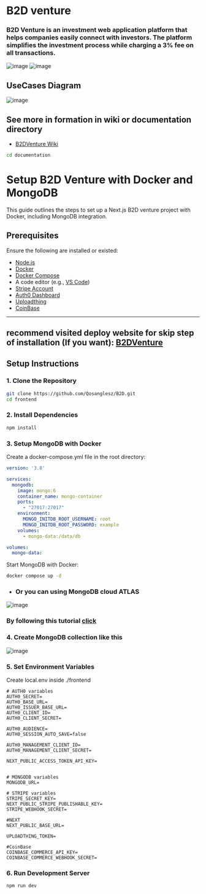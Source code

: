 # B2D venture
###  B2D Venture is an investment web application platform that helps companies easily connect with investors. The platform simplifies the investment process while charging a 3% fee on all transactions.
![image](https://github.com/user-attachments/assets/cf4116ce-9cca-44f2-8508-cd1be719823f)
![image](https://github.com/user-attachments/assets/128a42c0-7b1b-4743-b49a-343b7756e38d)
## UseCases Diagram
![image](https://github.com/user-attachments/assets/433b26d3-3502-4c78-ace4-c151de51cabf)
## See more in formation in wiki or documentation directory
- [B2DVenture Wiki](https://github.com/Qosanglesz/B2D/wiki)
```bash
cd documentation
```

# Setup B2D Venture with Docker and MongoDB

This guide outlines the steps to set up a Next.js B2D venture project with Docker, including MongoDB integration.

## Prerequisites

Ensure the following are installed or existed:

- [Node.js](https://nodejs.org/)
- [Docker](https://www.docker.com/)
- [Docker Compose](https://docs.docker.com/compose/)
- A code editor (e.g., [VS Code](https://code.visualstudio.com/))
- [Stripe Account](https://docs.stripe.com/get-started)
- [Auth0 Dashboard](https://auth0.com/docs/quickstart/webapp/nextjs/01-login)
- [Uploadthing](https://uploadthing.com/)
- [CoinBase](https://www.coinbase.com/)

---
## recommend visited deploy website for skip step of installation (If you want): [B2DVenture](https://b2dventure.vercel.app/home)

## Setup Instructions

### 1. Clone the Repository

```bash
git clone https://github.com/Qosanglesz/B2D.git
cd frontend
```

### 2. Install Dependencies

```bash
npm install
```

### 3. Setup MongoDB with Docker

Create a docker-compose.yml file in the root
directory:

```yml
version: '3.8'

services:
  mongodb:
    image: mongo:6
    container_name: mongo-container
    ports:
      - "27017:27017"
    environment:
      MONGO_INITDB_ROOT_USERNAME: root
      MONGO_INITDB_ROOT_PASSWORD: example
    volumes:
      - mongo-data:/data/db

volumes:
  mongo-data:
```

Start MongoDB with Docker:

```bash
docker compose up -d
```
- ### Or you can using MongoDB cloud ATLAS
![image](https://github.com/user-attachments/assets/b12b1e81-879b-4362-a594-3fe175de31d9)

### By following this tutorial [click](https://www.mongodb.com/resources/products/platform/mongodb-atlas-tutorial)


### 4. Create MongoDB collection like this
![image](https://github.com/user-attachments/assets/86a35887-c445-471b-afe7-52205f1bbba0)


### 5. Set Environment Variables

Create local.env inside ./frontend

```env
# AUTH0 variables
AUTH0_SECRET=
AUTH0_BASE_URL=
AUTH0_ISSUER_BASE_URL=
AUTH0_CLIENT_ID=
AUTH0_CLIENT_SECRET=

AUTH0_AUDIENCE=
AUTH0_SESSION_AUTO_SAVE=false

AUTH0_MANAGEMENT_CLIENT_ID=
AUTH0_MANAGEMENT_CLIENT_SECRET=

NEXT_PUBLIC_ACCESS_TOKEN_API_KEY=


# MONGODB variables
MONGODB_URL=

# STRIPE variables
STRIPE_SECRET_KEY=
NEXT_PUBLIC_STRIPE_PUBLISHABLE_KEY=
STRIPE_WEBHOOK_SECRET=

#NEXT
NEXT_PUBLIC_BASE_URL=

UPLOADTHING_TOKEN=

#CoinBase
COINBASE_COMMERCE_API_KEY=
COINBASE_COMMERCE_WEBHOOK_SECRET=
```

### 6. Run Development Server

```bash
npm run dev
```
